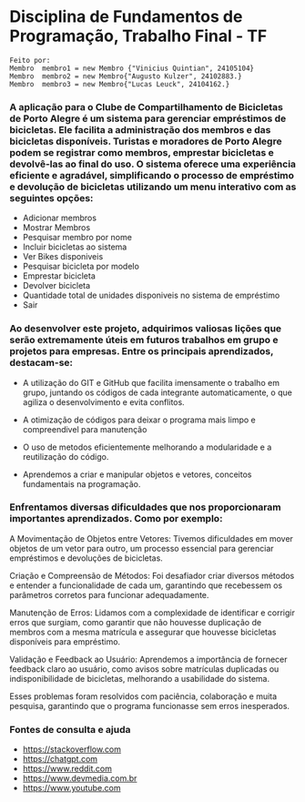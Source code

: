 # Disciplina de Fundamentos de Programação, Trabalho Final - TF

    Feito por: 
    Membro  membro1 = new Membro {"Vinicius Quintian", 24105104}
    Membro  membro2 = new Membro{"Augusto Kulzer", 24102883.}
    Membro  membro3 = new Membro{"Lucas Leuck", 24104162.}

  ### A aplicação para o Clube de Compartilhamento de Bicicletas de Porto Alegre é um sistema para gerenciar empréstimos de bicicletas. Ele facilita a administração dos membros e das bicicletas disponíveis. Turistas e moradores de Porto Alegre podem se registrar como membros, emprestar bicicletas e devolvê-las ao final do uso. O sistema oferece uma experiência eficiente e agradável, simplificando o processo de empréstimo e devolução de bicicletas utilizando um menu interativo com as seguintes opções:
         
  - Adicionar membros
  - Mostrar Membros
  - Pesquisar membro por nome
  - Incluir bicicletas ao sistema
  - Ver Bikes disponiveis
  - Pesquisar bicicleta por modelo
  - Emprestar bicicleta
  - Devolver bicicleta
  - Quantidade total de unidades disponiveis no sistema de empréstimo
  - Sair

### Ao desenvolver este projeto, adquirimos valiosas lições que serão extremamente úteis em futuros trabalhos em grupo e projetos para empresas. Entre os principais aprendizados, destacam-se:

 - A utilização do GIT e GitHub que facilita imensamente o trabalho em grupo, juntando os códigos de cada integrante automaticamente, o que agiliza o desenvolvimento e evita conflitos.

 - A otimização de códigos para deixar o programa mais limpo e compreendivel para manutenção 

 - O uso de metodos eficientemente melhorando a modularidade e a reutilização do código.

 - Aprendemos a criar e manipular objetos e vetores, conceitos fundamentais na programação.

### Enfrentamos diversas dificuldades que nos proporcionaram importantes aprendizados. Como por exemplo:

A Movimentação de Objetos entre Vetores: Tivemos dificuldades em mover objetos de um vetor para outro, um processo essencial para gerenciar empréstimos e devoluções de bicicletas.

Criação e Compreensão de Métodos: Foi desafiador criar diversos métodos e entender a funcionalidade de cada um, garantindo que recebessem os parâmetros corretos para funcionar adequadamente.

Manutenção de Erros: Lidamos com a complexidade de identificar e corrigir erros que surgiam, como garantir que não houvesse duplicação de membros com a mesma matrícula e assegurar que houvesse bicicletas disponíveis para empréstimo.

Validação e Feedback ao Usuário: Aprendemos a importância de fornecer feedback claro ao usuário, como avisos sobre matrículas duplicadas ou indisponibilidade de bicicletas, melhorando a usabilidade do sistema.

Esses problemas foram resolvidos com paciência, colaboração e muita pesquisa, garantindo que o programa funcionasse sem erros inesperados. 

### Fontes de consulta e ajuda

- https://stackoverflow.com
- https://chatgpt.com
- https://www.reddit.com
- https://www.devmedia.com.br
- https://www.youtube.com
